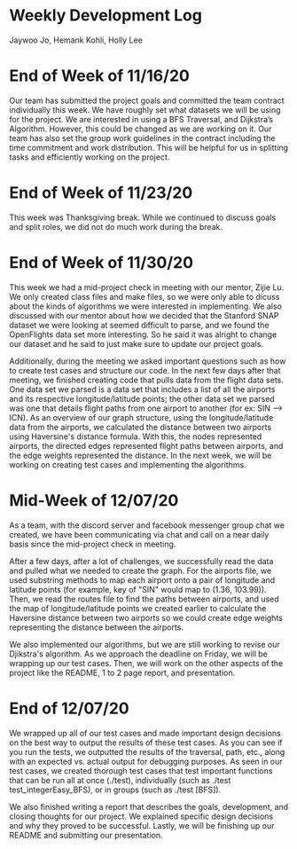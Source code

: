 ﻿# Weekly Development Log #

Jaywoo Jo, 
Hemank Kohli, 
Holly Lee


# End of Week of 11/16/20 #
<!-- Week of 11/16/20 -->

Our team has submitted the project goals and committed the team contract individually this week.
We have roughly set what datasets we will be using for the project. We are interested in using a BFS Traversal, and Dijkstra’s Algorithm. However, this could be changed as we are working on it.
Our team has also set the group work guidelines in the contract including the time commitment and work distribution.
This will be helpful for us in splitting tasks and efficiently working on the project.


# End of Week of 11/23/20 #
<!-- Week of 11/23/20 -->

This week was Thanksgiving break. While we continued to discuss goals and split roles, we did not do much work during the break.

# End of Week of 11/30/20 # 
<!-- Week of 11/30/20 -->

This week we had a mid-project check in meeting with our mentor, Zijie Lu. We only created class files and make files, so we were only able to dicuss about the kinds of algorithms we were interested in implementing. We also discussed with our mentor about how we decided that the Stanford SNAP dataset we were looking at seemed difficult to parse, and we found the OpenFlights data set more interesting. So he said it was alright to change our dataset and he said to just make sure to update our project goals.

Additionally, during the meeting we asked important questions such as how to create test cases and structure our code. In the next few days after that meeting, we finished creating code that pulls data from the flight data sets. One data set we parsed is a data set that includes a list of all the airports and its respective longitude/latitude points; the other data set we parsed was one that details flight paths from one airport to another (for ex: SIN --> ICN). As an overview of our graph structure, using the longitude/latitude data from the airports, we calculated the distance between two airports using Haversine's distance formula. With this, the nodes represented airports, the directed edges represented flight paths between airports, and the edge weights represented the distance. In the next week, we will be working on creating test cases and implementing the algorithms.

# Mid-Week of 12/07/20 #
<!-- Week of 11/07/20 -->
As a team, with the discord server and facebook messenger group chat we created, we have been communicating via chat and call on a near daily basis since the mid-project check in meeting. 

After a few days, after a lot of challenges, we successfully read the data and pulled what we needed to create the graph. For the airports file, we used substring methods to map each airport onto a pair of longitude and latitude points (for example, key of "SIN" would map to (1.36, 103.99)). Then, we read the routes file to 
find the paths between airports, and used the map of longitude/latitude points we created earlier to calculate the Haversine distance between two airports so we could create edge weights representing the distance between the airports.

We also implemented our algorithms, but we are still working to revise our Djikstra's algorithm. As we approach the deadline on Friday, we will be wrapping up our test cases. Then, we will work on the other aspects of the project like the README, 1 to 2 page report, and presentation.

# End of 12/07/20 #
<!-- Week of 11/07/20 -->
We wrapped up all of our test cases and made important design decisions on the best way to output the results of these test cases. As you can see if you run the tests, we outputted the results of the traversal, path, etc., along with an expected vs. actual output for debugging purposes. As seen in our test cases, we created thorough test cases that test important functions that can be run all at once (./test), individually (such as ./test test_integerEasy_BFS), or in groups (such as ./test [BFS]). 

We also finished writing a report that describes the goals, development, and closing thoughts for our project. We explained specific design decisions and why they proved to be successful. Lastly, we will be finishing up our README and submitting our presentation.





